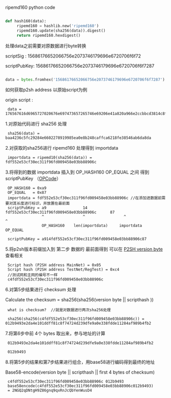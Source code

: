 ripemd160 python code




```python

def hash160(data):
     ripemd160 = hashlib.new('ripemd160')
     ripemd160.update(sha256(data)).digest()
     return ripemd160.hexdigest()

```

处理data之前需要对原数据进行byte转换

scriptSig :        15686176652066756e2073746179696e6720706f6f72

scriptPubKey:      15686176652066756e2073746179696e6720706f6f7287



```python

data = bytes.fromhex('15686176652066756e2073746179696e6720706f6f7287')

```



如何获取p2sh address
以原始script为例

origin script : 

     data = 176567616d6965727020676e697473657265746e69206e41a820a966e2ccbbcd3814c8f913abcb1c4d487d63f23d93667c186b00a5a9181fd7b5887693010287

1.对原始代码进行 sha256 处理

     sha256(data) = baa4236c5fc29284e6602278919985ea0e8b248caffca6218fe38546ab6da8da

2.对获取的sha256进行 ripemd160 处理得到 importdata

     importdata = ripemd10(sha256(data)) = fdf552e53cf30ec311f96fd009458e03bb88906c
     
3.将得到的数据 importdata 插入到 OP_HASH160  OP_EQUAL 之间 得到 scriptPubKey （[OPCode](https://github.com/bitcoin/bitcoin/blob/master/src/script/script.h "OPCODE")）

     OP_HASH160 = 0xa9
     OP_EQUAL   = 0x87
     importdata = fdf552e53cf30ec311f96fd009458e03bb88906c //在添加进数据前需要对其长度进行标识，并放置在最前面
     scriptPubKey = a9                14                fdf552e53cf30ec311f96fd009458e03bb88906c      87
                    ^                 ^                 ^                                             ^ 
                    OP_HASH160    len(importdata)     importdata                                     OP_EQUAL

     scriptPubKey = a914fdf552e53cf30ec311f96fd009458e03bb88906c87


5.将p2sh版本前缀加入到 第二步 数据的 最前面得到 可以在 [P2SH version byte](https://en.bitcoin.it/wiki/List_of_address_prefixes "version byte") 查看相关

     Script hash (P2SH address MainNet) = 0x05
     Script hash (P2SH address TestNet/RegTest) = 0xc4
     //测试网和主网的编号不一样
     c4fdf552e53cf30ec311f96fd009458e03bb88906c

6.对第5步结果进行 checksum 处理

  Calculate the checksum = sha256(sha256(version byte || scripthash ))

     what is checksum?  //就是对数据进行两次sha256处理

     sha256(sha256(c4fdf552e53cf30ec311f96fd009458e03bb88906c)) = 012b9493e2da4e101ddff81c8f74724d239dfe9a0e338fdde11284af989b4fb2

7.将第6步中前 4个 bytes 取出来，参与地址的计算

     012b9493e2da4e101ddff81c8f74724d239dfe9a0e338fdde11284af989b4fb2
     
     012b9493

8.将第5步的结果和第7步结果进行组合，用base58进行编码得到最终的地址

  Base58-encode(version byte || scripthash || first 4 bytes of checksum)

     c4fdf552e53cf30ec311f96fd009458e03bb88906c 012b9493
     base58encode(c4fdf552e53cf30ec311f96fd009458e03bb88906c012b9493)
     = 2NGQ2qDNtgH9Z86gnq9qxRnJcQbYenWusD4

     
   
